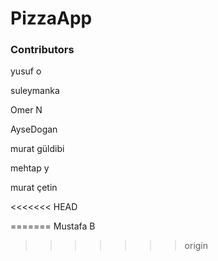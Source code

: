 
# PizzaApp

### Contributors

yusuf o

suleymanka

Omer N

AyseDogan

murat güldibi

mehtap y

murat çetin

<<<<<<< HEAD

=======
Mustafa B

>>>>>>> origin
